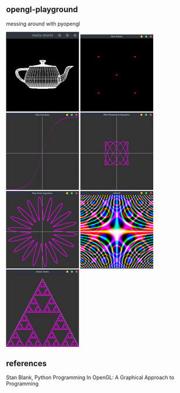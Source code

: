 opengl-playground
---
messing around with pyopengl


<p float="left">
  <img src="resources/0.png" width="200">
  <img src="resources/1.png" width="200">
  <img src="resources/02.png" width="200">
  <img src="resources/3.png" width="200">
  <img src="resources/4.png" width="200">
  <img src="resources/5.png" width="200">
  <img src="resources/6.png" width="200">
</p>

references
---
Stan Blank, Python Programming In OpenGL: A Graphical Approach to Programming
